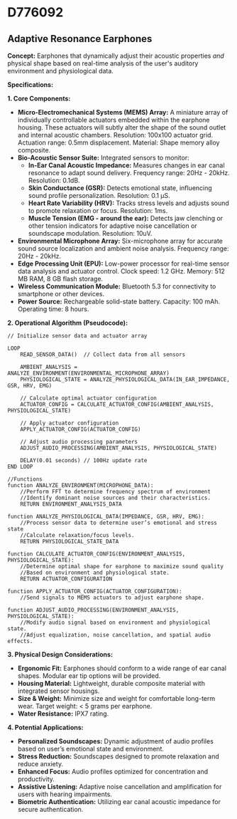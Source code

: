 # D776092

## Adaptive Resonance Earphones

**Concept:** Earphones that dynamically adjust their acoustic properties *and* physical shape based on real-time analysis of the user's auditory environment and physiological data.

**Specifications:**

**1. Core Components:**

*   **Micro-Electromechanical Systems (MEMS) Array:** A miniature array of individually controllable actuators embedded within the earphone housing. These actuators will subtly alter the shape of the sound outlet and internal acoustic chambers. Resolution: 100x100 actuator grid. Actuation range: 0.5mm displacement. Material: Shape memory alloy composite.
*   **Bio-Acoustic Sensor Suite:** Integrated sensors to monitor:
    *   **In-Ear Canal Acoustic Impedance:** Measures changes in ear canal resonance to adapt sound delivery. Frequency range: 20Hz - 20kHz. Resolution: 0.1dB.
    *   **Skin Conductance (GSR):** Detects emotional state, influencing sound profile personalization. Resolution: 0.1 μS.
    *   **Heart Rate Variability (HRV):** Tracks stress levels and adjusts sound to promote relaxation or focus. Resolution: 1ms.
    *   **Muscle Tension (EMG - around the ear):** Detects jaw clenching or other tension indicators for adaptive noise cancellation or soundscape modulation. Resolution: 10uV.
*   **Environmental Microphone Array:** Six-microphone array for accurate sound source localization and ambient noise analysis. Frequency range: 20Hz - 20kHz.
*   **Edge Processing Unit (EPU):** Low-power processor for real-time sensor data analysis and actuator control. Clock speed: 1.2 GHz. Memory: 512 MB RAM, 8 GB flash storage.
*   **Wireless Communication Module:** Bluetooth 5.3 for connectivity to smartphone or other devices.
*   **Power Source:** Rechargeable solid-state battery. Capacity: 100 mAh. Operating time: 8 hours.

**2. Operational Algorithm (Pseudocode):**

```
// Initialize sensor data and actuator array

LOOP
    READ_SENSOR_DATA()  // Collect data from all sensors
    
    AMBIENT_ANALYSIS = ANALYZE_ENVIRONMENT(ENVIRONMENTAL_MICROPHONE_ARRAY)
    PHYSIOLOGICAL_STATE = ANALYZE_PHYSIOLOGICAL_DATA(IN_EAR_IMPEDANCE, GSR, HRV, EMG)

    // Calculate optimal actuator configuration
    ACTUATOR_CONFIG = CALCULATE_ACTUATOR_CONFIG(AMBIENT_ANALYSIS, PHYSIOLOGICAL_STATE)

    // Apply actuator configuration
    APPLY_ACTUATOR_CONFIG(ACTUATOR_CONFIG)

    // Adjust audio processing parameters
    ADJUST_AUDIO_PROCESSING(AMBIENT_ANALYSIS, PHYSIOLOGICAL_STATE)

    DELAY(0.01 seconds) // 100Hz update rate
END LOOP

//Functions
function ANALYZE_ENVIRONMENT(MICROPHONE_DATA):
    //Perform FFT to determine frequency spectrum of environment
    //Identify dominant noise sources and their characteristics.
    RETURN ENVIRONMENT_ANALYSIS_DATA

function ANALYZE_PHYSIOLOGICAL_DATA(IMPEDANCE, GSR, HRV, EMG):
    //Process sensor data to determine user’s emotional and stress state
    //Calculate relaxation/focus levels.
    RETURN PHYSIOLOGICAL_STATE_DATA

function CALCULATE_ACTUATOR_CONFIG(ENVIRONMENT_ANALYSIS, PHYSIOLOGICAL_STATE):
    //Determine optimal shape for earphone to maximize sound quality
    //Based on environment and physiological state.
    RETURN ACTUATOR_CONFIGURATION

function APPLY_ACTUATOR_CONFIG(ACTUATOR_CONFIGURATION):
    //Send signals to MEMS actuators to adjust earphone shape.

function ADJUST_AUDIO_PROCESSING(ENVIRONMENT_ANALYSIS, PHYSIOLOGICAL_STATE):
    //Modify audio signal based on environment and physiological state.
    //Adjust equalization, noise cancellation, and spatial audio effects.
```

**3. Physical Design Considerations:**

*   **Ergonomic Fit:** Earphones should conform to a wide range of ear canal shapes. Modular ear tip options will be provided.
*   **Housing Material:** Lightweight, durable composite material with integrated sensor housings.
*   **Size & Weight:** Minimize size and weight for comfortable long-term wear. Target weight: < 5 grams per earphone.
*   **Water Resistance:** IPX7 rating.

**4. Potential Applications:**

*   **Personalized Soundscapes:** Dynamic adjustment of audio profiles based on user’s emotional state and environment.
*   **Stress Reduction:** Soundscapes designed to promote relaxation and reduce anxiety.
*   **Enhanced Focus:** Audio profiles optimized for concentration and productivity.
*   **Assistive Listening:** Adaptive noise cancellation and amplification for users with hearing impairments.
*   **Biometric Authentication:** Utilizing ear canal acoustic impedance for secure authentication.